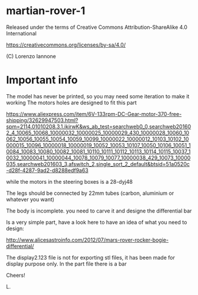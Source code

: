 # martian-rover-1

Released under the terms of Creative Commons Attribution-ShareAlike 4.0 International

https://creativecommons.org/licenses/by-sa/4.0/

(C) Lorenzo Iannone

# Important info
The model has never be printed, so you may need some iteration to make it working
The motors holes are designed to fit this part

https://www.aliexpress.com/item/6V-133rpm-DC-Gear-motor-370-free-shipping/32629947503.html?spm=2114.01010208.3.1.ikirwK&ws_ab_test=searchweb0_0,searchweb201602_4_10065_10068_10000032_10000025_10000029_430_10000028_10060_10062_10056_10055_10054_10059_10099_10000022_10000012_10103_10102_10000015_10096_10000018_10000019_10052_10053_10107_10050_10106_10051_10084_10083_10080_10082_10081_10110_10111_10112_10113_10114_10115_10037_10032_10000041_10000044_10078_10079_10077_10000038_429_10073_10000035,searchweb201603_3,afswitch_2,single_sort_2_default&btsid=51a0520c-d28f-4287-9ad2-d8288edf9a63

while the motors in the steering boxes is a 28-dyj48

The legs should be connected by 22mm tubes (carbon, aluminium or whatever you want)

The body is incomplete. you need to carve it and designe the differential bar

Is a very simple part, have a look here to have an idea of what you need to design:

http://www.alicesastroinfo.com/2012/07/mars-rover-rocker-bogie-differential/

The display2.123 file is not for exporting stl files, it has been made for display purpose only. 
In the part file there is a bar



Cheers!

L.
